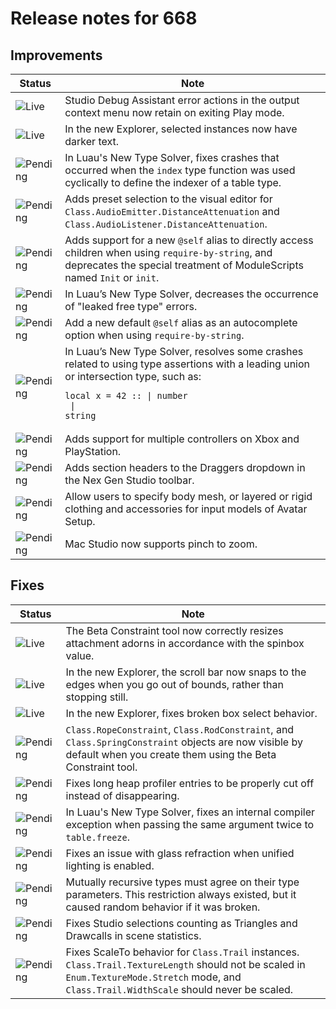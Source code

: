 # Release notes for 668

## Improvements

| Status | Note |
|--------|------|
| ![Live](https://img.shields.io/badge/Live-009E57?style=flat)  | Studio Debug Assistant error actions in the output context menu now retain on exiting Play mode. |
| ![Live](https://img.shields.io/badge/Live-009E57?style=flat)  | In the new Explorer, selected instances now have darker text. |
| ![Pending](https://img.shields.io/badge/Pending-DEA517?style=flat)  | In Luau's New Type Solver, fixes crashes that occurred when the <code>index</code> type function was used cyclically to define the indexer of a table type. |
| ![Pending](https://img.shields.io/badge/Pending-DEA517?style=flat)  | Adds preset selection to the visual editor for <code>Class.AudioEmitter.DistanceAttenuation</code> and <code>Class.AudioListener.DistanceAttenuation</code>. |
| ![Pending](https://img.shields.io/badge/Pending-DEA517?style=flat)  | Adds support for a new <code>@self</code> alias to directly access children when using <code>require-by-string</code>, and deprecates the special treatment of ModuleScripts named <code>Init</code> or <code>init</code>. |
| ![Pending](https://img.shields.io/badge/Pending-DEA517?style=flat)  | In Luau’s New Type Solver, decreases the occurrence of "leaked free type" errors. |
| ![Pending](https://img.shields.io/badge/Pending-DEA517?style=flat)  | Add a new default <code>@self</code> alias as an autocomplete option when using <code>require-by-string</code>. |
| ![Pending](https://img.shields.io/badge/Pending-DEA517?style=flat)  | In Luau’s New Type Solver, resolves some crashes related to using type assertions with a leading union or intersection type, such as:<br><pre><code>local x = 42 :: \| number <br>                \| string<br></code></pre> |
| ![Pending](https://img.shields.io/badge/Pending-DEA517?style=flat)  | Adds support for multiple controllers on Xbox and PlayStation. |
| ![Pending](https://img.shields.io/badge/Pending-DEA517?style=flat)  | Adds section headers to the Draggers dropdown in the Nex Gen Studio toolbar. |
| ![Pending](https://img.shields.io/badge/Pending-DEA517?style=flat)  | Allow users to specify body mesh, or layered or rigid clothing and accessories for input models of Avatar Setup. |
| ![Pending](https://img.shields.io/badge/Pending-DEA517?style=flat)  | Mac Studio now supports pinch to zoom. |
## Fixes

| Status | Note |
|--------|------|
| ![Live](https://img.shields.io/badge/Live-009E57?style=flat)  | The Beta Constraint tool now correctly resizes attachment adorns in accordance with the spinbox value. |
| ![Live](https://img.shields.io/badge/Live-009E57?style=flat)  | In the new Explorer, the scroll bar now snaps to the edges when you go out of bounds, rather than stopping still. |
| ![Live](https://img.shields.io/badge/Live-009E57?style=flat)  | In the new Explorer, fixes broken box select behavior. |
| ![Pending](https://img.shields.io/badge/Pending-DEA517?style=flat)  | <code>Class.RopeConstraint</code>, <code>Class.RodConstraint</code>, and <code>Class.SpringConstraint</code> objects are now visible by default when you create them using the Beta Constraint tool. |
| ![Pending](https://img.shields.io/badge/Pending-DEA517?style=flat)  | Fixes long heap profiler entries to be properly cut off instead of disappearing. |
| ![Pending](https://img.shields.io/badge/Pending-DEA517?style=flat)  | In Luau's New Type Solver, fixes an internal compiler exception when passing the same argument twice to <code>table.freeze</code>. |
| ![Pending](https://img.shields.io/badge/Pending-DEA517?style=flat)  | Fixes an issue with glass refraction when unified lighting is enabled. |
| ![Pending](https://img.shields.io/badge/Pending-DEA517?style=flat)  | Mutually recursive types must agree on their type parameters. This restriction always existed, but it caused random behavior if it was broken. |
| ![Pending](https://img.shields.io/badge/Pending-DEA517?style=flat)  | Fixes Studio selections counting as Triangles and Drawcalls in scene statistics. |
| ![Pending](https://img.shields.io/badge/Pending-DEA517?style=flat)  | Fixes ScaleTo behavior for <code>Class.Trail</code> instances. <code>Class.Trail.TextureLength</code> should not be scaled in <code>Enum.TextureMode.Stretch</code> mode, and <code>Class.Trail.WidthScale</code> should never be scaled. |
